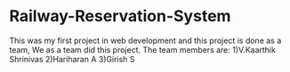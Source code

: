 # Railway-Reservation-System
This was my first project in web development and this project is done as a team, We as a team did this project.
The team members are:
1)V.Kaarthik Shrinivas
2)Hariharan A
3)Girish S
